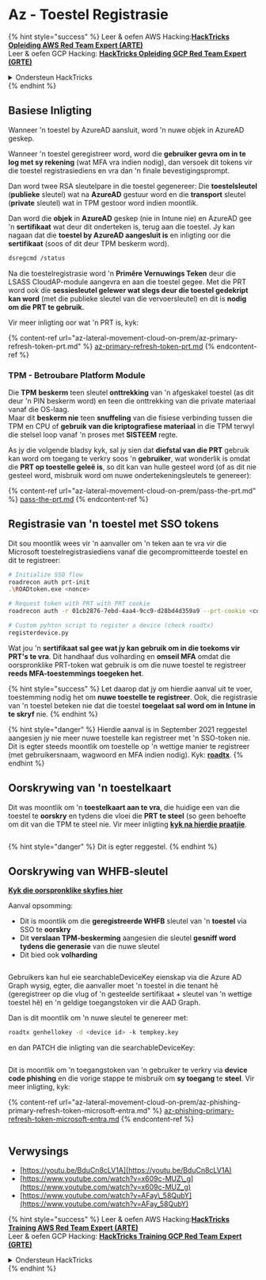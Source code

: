 # Az - Toestel Registrasie

{% hint style="success" %}
Leer & oefen AWS Hacking:<img src="../../.gitbook/assets/image (1) (1) (1).png" alt="" data-size="line">[**HackTricks Opleiding AWS Red Team Expert (ARTE)**](https://training.hacktricks.xyz/courses/arte)<img src="../../.gitbook/assets/image (1) (1) (1).png" alt="" data-size="line">\
Leer & oefen GCP Hacking: <img src="../../.gitbook/assets/image (2).png" alt="" data-size="line">[**HackTricks Opleiding GCP Red Team Expert (GRTE)**<img src="../../.gitbook/assets/image (2).png" alt="" data-size="line">](https://training.hacktricks.xyz/courses/grte)

<details>

<summary>Ondersteun HackTricks</summary>

* Kyk na die [**subskripsie planne**](https://github.com/sponsors/carlospolop)!
* **Sluit aan by die** 💬 [**Discord groep**](https://discord.gg/hRep4RUj7f) of die [**telegram groep**](https://t.me/peass) of **volg** ons op **Twitter** 🐦 [**@hacktricks\_live**](https://twitter.com/hacktricks_live)**.**
* **Deel hacking truuks deur PRs in te dien na die** [**HackTricks**](https://github.com/carlospolop/hacktricks) en [**HackTricks Cloud**](https://github.com/carlospolop/hacktricks-cloud) github repos.

</details>
{% endhint %}

## Basiese Inligting

Wanneer 'n toestel by AzureAD aansluit, word 'n nuwe objek in AzureAD geskep.

Wanneer 'n toestel geregistreer word, word die **gebruiker gevra om in te log met sy rekening** (wat MFA vra indien nodig), dan versoek dit tokens vir die toestel registrasiediens en vra dan 'n finale bevestigingsprompt.

Dan word twee RSA sleutelpare in die toestel gegenereer: Die **toestelsleutel** (**publieke** sleutel) wat na **AzureAD** gestuur word en die **transport** sleutel (**private** sleutel) wat in TPM gestoor word indien moontlik.

Dan word die **objek** in **AzureAD** geskep (nie in Intune nie) en AzureAD gee 'n **sertifikaat** wat deur dit onderteken is, terug aan die toestel. Jy kan nagaan dat die **toestel by AzureAD aangesluit is** en inligting oor die **sertifikaat** (soos of dit deur TPM beskerm word).
```bash
dsregcmd /status
```
Na die toestelregistrasie word 'n **Primêre Vernuwings Teken** deur die LSASS CloudAP-module aangevra en aan die toestel gegee. Met die PRT word ook die **sessiesleutel gelewer wat slegs deur die toestel gedekript kan word** (met die publieke sleutel van die vervoersleutel) en dit is **nodig om die PRT te gebruik.**

Vir meer inligting oor wat 'n PRT is, kyk:

{% content-ref url="az-lateral-movement-cloud-on-prem/az-primary-refresh-token-prt.md" %}
[az-primary-refresh-token-prt.md](az-lateral-movement-cloud-on-prem/az-primary-refresh-token-prt.md)
{% endcontent-ref %}

### TPM - Betroubare Platform Module

Die **TPM** **beskerm** teen sleutel **onttrekking** van 'n afgeskakel toestel (as dit deur 'n PIN beskerm word) en teen die onttrekking van die private materiaal vanaf die OS-laag.\
Maar dit **beskerm nie** teen **snuffeling** van die fisiese verbinding tussen die TPM en CPU of **gebruik van die kriptografiese materiaal** in die TPM terwyl die stelsel loop vanaf 'n proses met **SISTEEM** regte.

As jy die volgende bladsy kyk, sal jy sien dat **diefstal van die PRT** gebruik kan word om toegang te verkry soos 'n **gebruiker**, wat wonderlik is omdat die **PRT op toestelle geleë is**, so dit kan van hulle gesteel word (of as dit nie gesteel word, misbruik word om nuwe ondertekeningsleutels te genereer):

{% content-ref url="az-lateral-movement-cloud-on-prem/pass-the-prt.md" %}
[pass-the-prt.md](az-lateral-movement-cloud-on-prem/pass-the-prt.md)
{% endcontent-ref %}

## Registrasie van 'n toestel met SSO tokens

Dit sou moontlik wees vir 'n aanvaller om 'n teken aan te vra vir die Microsoft toestelregistrasiediens vanaf die gecompromitteerde toestel en dit te registreer:
```bash
# Initialize SSO flow
roadrecon auth prt-init
.\ROADtoken.exe <nonce>

# Request token with PRT with PRT cookie
roadrecon auth -r 01cb2876-7ebd-4aa4-9cc9-d28bd4d359a9 --prt-cookie <cookie>

# Custom pyhton script to register a device (check roadtx)
registerdevice.py
```
Wat jou 'n **sertifikaat sal gee wat jy kan gebruik om in die toekoms vir PRT's te vra**. Dit handhaaf dus volharding en **omseil MFA** omdat die oorspronklike PRT-token wat gebruik is om die nuwe toestel te registreer **reeds MFA-toestemmings toegeken het**.

{% hint style="success" %}
Let daarop dat jy om hierdie aanval uit te voer, toestemming nodig het om **nuwe toestelle te registreer**. Ook, die registrasie van 'n toestel beteken nie dat die toestel **toegelaat sal word om in Intune in te skryf** nie.
{% endhint %}

{% hint style="danger" %}
Hierdie aanval is in September 2021 reggestel aangesien jy nie meer nuwe toestelle kan registreer met 'n SSO-token nie. Dit is egter steeds moontlik om toestelle op 'n wettige manier te registreer (met gebruikersnaam, wagwoord en MFA indien nodig). Kyk: [**roadtx**](https://github.com/carlospolop/hacktricks-cloud/blob/master/pentesting-cloud/azure-security/az-lateral-movement-cloud-on-prem/az-roadtx-authentication.md).
{% endhint %}

## Oorskrywing van 'n toestelkaart

Dit was moontlik om 'n **toestelkaart aan te vra**, die huidige een van die toestel te **oorskry** en tydens die vloei die **PRT te steel** (so geen behoefte om dit van die TPM te steel nie. Vir meer inligting [**kyk na hierdie praatjie**](https://youtu.be/BduCn8cLV1A).

<figure><img src="../../.gitbook/assets/image (32).png" alt=""><figcaption></figcaption></figure>

{% hint style="danger" %}
Dit is egter reggestel.
{% endhint %}

## Oorskrywing van WHFB-sleutel

[**Kyk die oorspronklike skyfies hier**](https://dirkjanm.io/assets/raw/Windows%20Hello%20from%20the%20other%20side_nsec_v1.0.pdf)

Aanval opsomming:

* Dit is moontlik om die **geregistreerde WHFB** sleutel van 'n **toestel** via SSO te **oorskry**
* Dit **verslaan TPM-beskerming** aangesien die sleutel **gesniff word tydens die generasie** van die nuwe sleutel
* Dit bied ook **volharding**

<figure><img src="../../.gitbook/assets/image (34).png" alt=""><figcaption></figcaption></figure>

Gebruikers kan hul eie searchableDeviceKey eienskap via die Azure AD Graph wysig, egter, die aanvaller moet 'n toestel in die tenant hê (geregistreer op die vlug of 'n gesteelde sertifikaat + sleutel van 'n wettige toestel hê) en 'n geldige toegangstoken vir die AAD Graph.

Dan is dit moontlik om 'n nuwe sleutel te genereer met:
```bash
roadtx genhellokey -d <device id> -k tempkey.key
```
en dan PATCH die inligting van die searchableDeviceKey:

<figure><img src="../../.gitbook/assets/image (36).png" alt=""><figcaption></figcaption></figure>

Dit is moontlik om 'n toegangstoken van 'n gebruiker te verkry via **device code phishing** en die vorige stappe te misbruik om **sy toegang** te **steel**. Vir meer inligting, kyk:

{% content-ref url="az-lateral-movement-cloud-on-prem/az-phishing-primary-refresh-token-microsoft-entra.md" %}
[az-phishing-primary-refresh-token-microsoft-entra.md](az-lateral-movement-cloud-on-prem/az-phishing-primary-refresh-token-microsoft-entra.md)
{% endcontent-ref %}

<figure><img src="../../.gitbook/assets/image (37).png" alt=""><figcaption></figcaption></figure>

## Verwysings

* [https://youtu.be/BduCn8cLV1A](https://youtu.be/BduCn8cLV1A)
* [https://www.youtube.com/watch?v=x609c-MUZ\_g](https://www.youtube.com/watch?v=x609c-MUZ_g)
* [https://www.youtube.com/watch?v=AFay\_58QubY](https://www.youtube.com/watch?v=AFay_58QubY)

{% hint style="success" %}
Leer & oefen AWS Hacking:<img src="../../.gitbook/assets/image (1) (1) (1).png" alt="" data-size="line">[**HackTricks Training AWS Red Team Expert (ARTE)**](https://training.hacktricks.xyz/courses/arte)<img src="../../.gitbook/assets/image (1) (1) (1).png" alt="" data-size="line">\
Leer & oefen GCP Hacking: <img src="../../.gitbook/assets/image (2).png" alt="" data-size="line">[**HackTricks Training GCP Red Team Expert (GRTE)**<img src="../../.gitbook/assets/image (2).png" alt="" data-size="line">](https://training.hacktricks.xyz/courses/grte)

<details>

<summary>Ondersteun HackTricks</summary>

* Kyk na die [**subskripsie planne**](https://github.com/sponsors/carlospolop)!
* **Sluit aan by die** 💬 [**Discord groep**](https://discord.gg/hRep4RUj7f) of die [**telegram groep**](https://t.me/peass) of **volg** ons op **Twitter** 🐦 [**@hacktricks\_live**](https://twitter.com/hacktricks_live)**.**
* **Deel hacking truuks deur PRs in te dien na die** [**HackTricks**](https://github.com/carlospolop/hacktricks) en [**HackTricks Cloud**](https://github.com/carlospolop/hacktricks-cloud) github repos.

</details>
{% endhint %}
